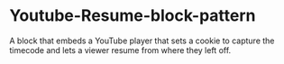 # Youtube-Resume-block-pattern
A block that embeds a YouTube player that sets a cookie to capture the timecode and lets a viewer resume from where they left off.
